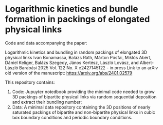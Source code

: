 # Logarithmic kinetics and bundle formation in packings of elongated physical links

Code and data accompanying the paper: 

Logarithmic kinetics and bundling in random packings of elongated 3D physical links
Ivan Bonamassa, Balázs Ráth, Márton Pósfai, Miklós Abért, Dániel Keliger, Balázs Szegedy, János Kertész, László Lovász, and Albert-László Barabási
2025 Vol. 122 No. X e2427145122 - in press
Link to an arXiv old version of the manuscript: https://arxiv.org/abs/2401.02579

This repository contains: 

1) Code: Jupuyter notedbook providing the minimal code needed to grow 3D packings of bipartite physical links via random sequential deposition and extract their bundling number; 
2) Data: A minimal data repository containing the 3D positions of nearly saturated packings of bipartite and non-bipartite physical links in cubic box boundary conditions and periodic boundary conditions.
